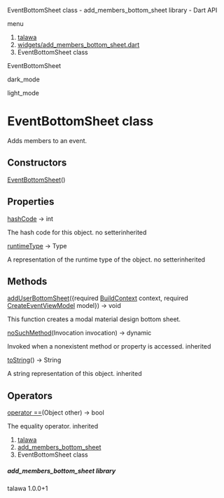 




EventBottomSheet class - add\_members\_bottom\_sheet library - Dart API







menu

1. [talawa](../index.html)
2. [widgets/add\_members\_bottom\_sheet.dart](../widgets_add_members_bottom_sheet/widgets_add_members_bottom_sheet-library.html)
3. EventBottomSheet class

EventBottomSheet


dark\_mode

light\_mode




# EventBottomSheet class


Adds members to an event.


## Constructors

[EventBottomSheet](../widgets_add_members_bottom_sheet/EventBottomSheet/EventBottomSheet.html)()




## Properties

[hashCode](../widgets_add_members_bottom_sheet/EventBottomSheet/hashCode.html)
→ int

The hash code for this object.
no setterinherited

[runtimeType](../widgets_add_members_bottom_sheet/EventBottomSheet/runtimeType.html)
→ Type

A representation of the runtime type of the object.
no setterinherited



## Methods

[addUserBottomSheet](../widgets_add_members_bottom_sheet/EventBottomSheet/addUserBottomSheet.html)({required [BuildContext](https://api.flutter.dev/flutter/widgets/BuildContext-class.html) context, required [CreateEventViewModel](../view_model_after_auth_view_models_event_view_models_create_event_view_model/CreateEventViewModel-class.html) model})
→ void


This function creates a modal material design bottom sheet.

[noSuchMethod](../widgets_add_members_bottom_sheet/EventBottomSheet/noSuchMethod.html)(Invocation invocation)
→ dynamic


Invoked when a nonexistent method or property is accessed.
inherited

[toString](../widgets_add_members_bottom_sheet/EventBottomSheet/toString.html)()
→ String


A string representation of this object.
inherited



## Operators

[operator ==](../widgets_add_members_bottom_sheet/EventBottomSheet/operator_equals.html)(Object other)
→ bool


The equality operator.
inherited



 


1. [talawa](../index.html)
2. [add\_members\_bottom\_sheet](../widgets_add_members_bottom_sheet/widgets_add_members_bottom_sheet-library.html)
3. EventBottomSheet class

##### add\_members\_bottom\_sheet library





talawa
1.0.0+1






